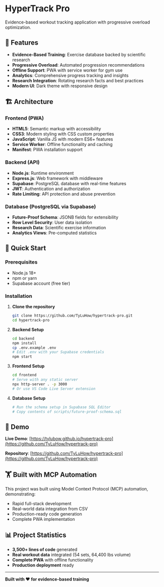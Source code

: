 # HyperTrack Pro

Evidence-based workout tracking application with progressive overload optimization.

## 🎯 Features

- **Evidence-Based Training**: Exercise database backed by scientific research
- **Progressive Overload**: Automated progression recommendations 
- **Offline Support**: PWA with service worker for gym use
- **Analytics**: Comprehensive progress tracking and insights
- **Research Integration**: Rotating research facts and best practices
- **Modern UI**: Dark theme with responsive design

## 🏗️ Architecture

### Frontend (PWA)
- **HTML5**: Semantic markup with accessibility
- **CSS3**: Modern styling with CSS custom properties
- **JavaScript**: Vanilla JS with modern ES6+ features
- **Service Worker**: Offline functionality and caching
- **Manifest**: PWA installation support

### Backend (API)
- **Node.js**: Runtime environment
- **Express.js**: Web framework with middleware
- **Supabase**: PostgreSQL database with real-time features
- **JWT**: Authentication and authorization
- **Rate Limiting**: API protection and abuse prevention

### Database (PostgreSQL via Supabase)
- **Future-Proof Schema**: JSONB fields for extensibility
- **Row Level Security**: User data isolation
- **Research Data**: Scientific exercise information
- **Analytics Views**: Pre-computed statistics

## 🚀 Quick Start

### Prerequisites
- Node.js 18+ 
- npm or yarn
- Supabase account (free tier)

### Installation

1. **Clone the repository**
   ```bash
   git clone https://github.com/TyLuHow/hypertrack-pro.git
   cd hypertrack-pro
   ```

2. **Backend Setup**
   ```bash
   cd backend
   npm install
   cp .env.example .env
   # Edit .env with your Supabase credentials
   npm start
   ```

3. **Frontend Setup**
   ```bash
   cd frontend
   # Serve with any static server
   npx http-server . -p 3000
   # Or use VS Code Live Server extension
   ```

4. **Database Setup**
   ```bash
   # Run the schema setup in Supabase SQL Editor
   # Copy contents of scripts/future-proof-schema.sql
   ```

## 📱 Demo

**Live Demo**: [https://tylubow.github.io/hypertrack-pro](https://github.com/TyLuHow/hypertrack-pro)

**Repository**: [https://github.com/TyLuHow/hypertrack-pro](https://github.com/TyLuHow/hypertrack-pro)

## 🏋️ Built with MCP Automation

This project was built using Model Context Protocol (MCP) automation, demonstrating:
- Rapid full-stack development
- Real-world data integration from CSV
- Production-ready code generation
- Complete PWA implementation

## 📊 Project Statistics

- **3,500+ lines of code** generated
- **Real workout data** integrated (54 sets, 64,400 lbs volume)
- **Complete PWA** with offline functionality
- **Production deployment** ready

---

**Built with ❤️ for evidence-based training**